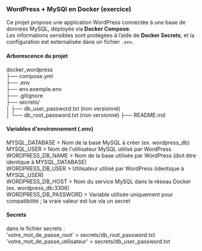 ### WordPress + MySQl en Docker (exercice)
Ce projet propose une application WordPress connectée à une base de données MySQL, déployée via **Docker Compose**.  
Les informations sensibles sont protégées à l’aide de **Docker Secrets**, et la configuration est externalisée dans un fichier `.env`.

#### Arborescence du projet 
docker_wordpress \
├── compose.yml \
├── .env \
├── env.exemple.env \
├── .gitignore \
├── secrets/ \
│   ├── db_user_password.txt (non versionné) \
│   └── db_root_password.txt (non versionné)
├── README.md

#### Variables d'environnement (.env)
MYSQL_DATABASE > Nom de la base MySQL à créer (ex. wordpress_db) \
MYSQL_USER > Nom de l'utilisateur MySQL utilisé par WordPress \
WORDPRESS_DB_NAME > Nom de la base utilisée par WordPress (doit être identique à MYSQL_DATABASE) \
WORDPRESS_DB_USER > Utilisateur utilisé par WordPress (identique à MYSQL_USER) \
WORDPRESS_DB_HOST > Nom du service MySQL dans le réseau Docker (ex. wordpress_db:3306) \
WORDPRESS_DB_PASSWORD > Variable utilisée uniquement pour compatibilité ; la vraie valeur est lue via un secret 

#### Secrets 
dans le fichier secrets : \
'votre_mot_de_passe_root' > secrets/db_root_password.txt \
'votre_mot_de_passe_utilisateur' > secrets/db_user_password.txt 





